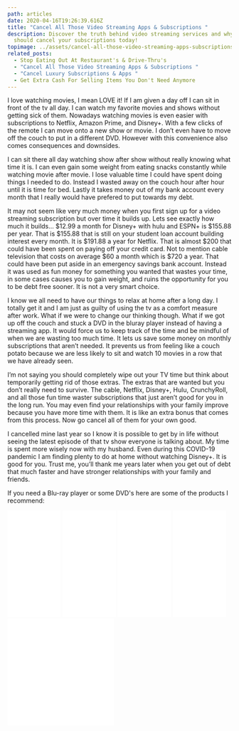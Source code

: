 ```yaml
---
path: articles
date: 2020-04-16T19:26:39.616Z
title: "Cancel All Those Video Streaming Apps & Subscriptions "
description: Discover the truth behind video streaming services and why you
  should cancel your subscriptions today!
topimage: ../assets/cancel-all-those-video-streaming-apps-subscriptions.png
related_posts:
  - Stop Eating Out At Restaurant's & Drive-Thru's
  - "Cancel All Those Video Streaming Apps & Subscriptions "
  - "Cancel Luxury Subscriptions & Apps "
  - Get Extra Cash For Selling Items You Don't Need Anymore
---
```

<!--StartFragment-->

I love watching movies, I mean LOVE it! If I am given a day off I can sit in front of the tv all day. I can watch my favorite movies and shows without getting sick of them. Nowadays watching movies is even easier with subscriptions to Netflix, Amazon Prime, and Disney+. With a few clicks of the remote I can move onto a new show or movie. I don’t even have to move off the couch to put in a different DVD. However with this convenience also comes consequences and downsides.

I can sit there all day watching show after show without really knowing what time it is. I can even gain some weight from eating snacks constantly while watching movie after movie. I lose valuable time I could have spent doing things I needed to do. Instead I wasted away on the couch hour after hour until it is time for bed. Lastly it takes money out of my bank account every month that I really would have prefered to put towards my debt.

It may not seem like very much money when you first sign up for a video streaming subscription but over time it builds up. Lets see exactly how much it builds… $12.99 a month for Disney+ with hulu and ESPN+ is $155.88 per year. That is $155.88 that is still on your student loan account building interest every month. It is $191.88 a year for Netflix. That is almost $200 that could have been spent on paying off your credit card. Not to mention cable television that costs on average $60 a month which is $720 a year. That could have been put aside in an emergency savings bank account. Instead it was used as fun money for something you wanted that wastes your time, in some cases causes you to gain weight, and ruins the opportunity for you to be debt free sooner. It is not a very smart choice.

I know we all need to have our things to relax at home after a long day. I totally get it and I am just as guilty of using the tv as a comfort measure after work. What if we were to change our thinking though. What if we got up off the couch and stuck a DVD in the bluray player instead of having a streaming app. It would force us to keep track of the time and be mindful of when we are wasting too much time. It lets us save some money on monthly subscriptions that aren’t needed. It prevents us from feeling like a couch potato because we are less likely to sit and watch 10 movies in a row that we have already seen.

I’m not saying you should completely wipe out your TV time but think about temporarily getting rid of those extras. The extras that are wanted but you don’t really need to survive. The cable, Netflix, Disney+, Hulu, CrunchyRoll, and all those fun time waster subscriptions that just aren’t good for you in the long run. You may even find your relationships with your family improve because you have more time with them. It is like an extra bonus that comes from this process. Now go cancel all of them for your own good.

I cancelled mine last year so I know it is possible to get by in life without seeing the latest episode of that tv show everyone is talking about. My time is spent more wisely now with my husband. Even during this COVID-19 pandemic I am finding plenty to do at home without watching Disney+. It is good for you. Trust me, you’ll thank me years later when you get out of debt that much faster and have stronger relationships with your family and friends.

If you need a Blu-ray player or some DVD's here are some of the products I recommend: 

<iframe style="width:120px;height:240px;" marginwidth="0" marginheight="0" scrolling="no" frameborder="0" src="//ws-na.amazon-adsystem.com/widgets/q?ServiceVersion=20070822&OneJS=1&Operation=GetAdHtml&MarketPlace=US&source=ac&ref=tf_til&ad_type=product_link&tracking_id=brokebudget-20&marketplace=amazon&region=US&placement=B0848HG9ZT&asins=B0848HG9ZT&linkId=99f2e5c14294553a1c078288c45af7e5&show_border=true&link_opens_in_new_window=true&price_color=333333&title_color=0066c0&bg_color=ffffff">
    </iframe>

<iframe style="width:120px;height:240px;" marginwidth="0" marginheight="0" scrolling="no" frameborder="0" src="//ws-na.amazon-adsystem.com/widgets/q?ServiceVersion=20070822&OneJS=1&Operation=GetAdHtml&MarketPlace=US&source=ac&ref=tf_til&ad_type=product_link&tracking_id=brokebudget-20&marketplace=amazon&region=US&placement=B086PNWFMD&asins=B086PNWFMD&linkId=6011639320bd057d1eaaaf92267e1494&show_border=true&link_opens_in_new_window=true&price_color=333333&title_color=0066c0&bg_color=ffffff">
    </iframe>

<iframe style="width:120px;height:240px;" marginwidth="0" marginheight="0" scrolling="no" frameborder="0" src="//ws-na.amazon-adsystem.com/widgets/q?ServiceVersion=20070822&OneJS=1&Operation=GetAdHtml&MarketPlace=US&source=ac&ref=tf_til&ad_type=product_link&tracking_id=brokebudget-20&marketplace=amazon&region=US&placement=B071NHCKHT&asins=B071NHCKHT&linkId=a9f29a74642442a9f7289fa441801d6a&show_border=true&link_opens_in_new_window=true&price_color=333333&title_color=0066c0&bg_color=ffffff">
    </iframe>

<iframe style="width:120px;height:240px;" marginwidth="0" marginheight="0" scrolling="no" frameborder="0" src="//ws-na.amazon-adsystem.com/widgets/q?ServiceVersion=20070822&OneJS=1&Operation=GetAdHtml&MarketPlace=US&source=ac&ref=tf_til&ad_type=product_link&tracking_id=brokebudget-20&marketplace=amazon&region=US&placement=B07NN37WHT&asins=B07NN37WHT&linkId=6fcf49db40677734b42079f4b5d27d08&show_border=true&link_opens_in_new_window=true&price_color=333333&title_color=0066c0&bg_color=ffffff">
    </iframe><iframe style="width:120px;height:240px;" marginwidth="0" marginheight="0" scrolling="no" frameborder="0" src="//ws-na.amazon-adsystem.com/widgets/q?ServiceVersion=20070822&OneJS=1&Operation=GetAdHtml&MarketPlace=US&source=ac&ref=tf_til&ad_type=product_link&tracking_id=brokebudget-20&marketplace=amazon&region=US&placement=B07ZWBH99Z&asins=B07ZWBH99Z&linkId=a8457430552fc1d28cfc89152c28294c&show_border=true&link_opens_in_new_window=true&price_color=333333&title_color=0066c0&bg_color=ffffff">
    </iframe><iframe style="width:120px;height:240px;" marginwidth="0" marginheight="0" scrolling="no" frameborder="0" src="//ws-na.amazon-adsystem.com/widgets/q?ServiceVersion=20070822&OneJS=1&Operation=GetAdHtml&MarketPlace=US&source=ac&ref=tf_til&ad_type=product_link&tracking_id=brokebudget-20&marketplace=amazon&region=US&placement=B087KS68Q5&asins=B087KS68Q5&linkId=17f2157ed747da30c12eca4dda41f180&show_border=true&link_opens_in_new_window=true&price_color=333333&title_color=0066c0&bg_color=ffffff">
    </iframe>

<!--EndFragment-->